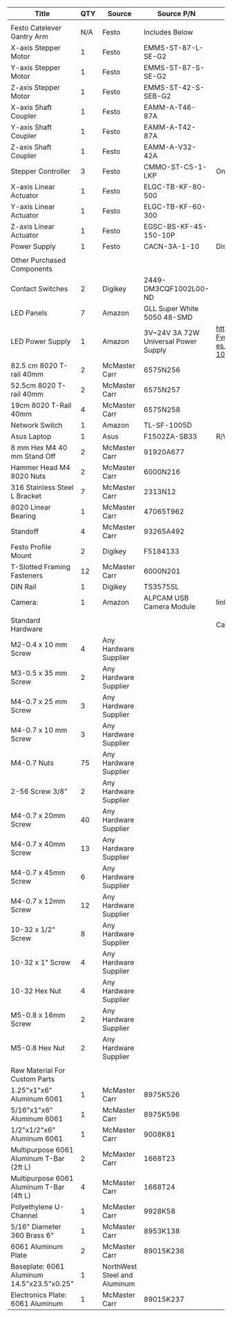 | Title                                       | QTY | Source                       | Source P/N                           | Comments                                                      |
|---------------------------------------------|-----|------------------------------|--------------------------------------|---------------------------------------------------------------|
|                                             |     |                              |                                      |                                                               |
| Festo Catelever Gantry Arm                  | N/A | Festo                        | Includes Below                       |                                                               |
| X-axis Stepper Motor                        | 1   | Festo                        | EMMS-ST-87-L-SE-G2                   |                                                               |
| Y-axis Stepper Motor                        | 1   | Festo                        | EMMS-ST-87-S-SE-G2                   |                                                               |
| Z-axis Stepper Motor                        | 1   | Festo                        | EMMS-ST-42-S-SEB-G2                  |                                                               |
| X-axis Shaft Coupler                        | 1   | Festo                        | EAMM-A-T46-87A                       |                                                               |
| Y-axis Shaft Coupler                        | 1   | Festo                        | EAMM-A-T42-87A                       |                                                               |
| Z-axis Shaft Coupler                        | 1   | Festo                        | EAMM-A-V32-42A                       |                                                               |
| Stepper Controller                          | 3   | Festo                        | CMMO-ST-C5-1-LKP                     | Only Available as a spare part, will be discontinued 12/26    |
| X-axis Linear Actuator                      | 1   | Festo                        | ELGC-TB-KF-80-500                    |                                                               |
| Y-axis Linear Actuator                      | 1   | Festo                        | ELGC-TB-KF-60-300                    |                                                               |
| Z-axis Linear Actuator                      | 1   | Festo                        | EGSC-BS-KF-45-150-10P                |                                                               |
| Power Supply                                | 1   | Festo                        | CACN-3A-1-10                         | Discontinued: R/W Festo CACN-3A-1-10-G2                       |
|                                             |     |                              |                                      |                                                               |
| Other Purchased Components                  |     |                              |                                      |                                                               |
| Contact Switches                            | 2   | Digikey                      | 2449-DM3CQF1002L00-ND                |                                                               |
| LED Panels                                  | 7   | Amazon                       | GLL Super White 5050 48-SMD          |                                                               |
| LED Power Supply                            | 1   | Amazon                       | 3V~24V 3A 72W Universal Power Supply | https://www.amazon.com/Universal-Adjustable-Switching-100V-240V-Converter/dp/B0CJM3C41J/ref=sr_1_10?crid=2T8RTJ5FI29PU&dib=eyJ2IjoiMSJ9.EwdCkUj5-O0xJ-Fvo97eHFi7UatCkNdyjOSTLEW5n_P8FLvFEbWR0H9XeLX0uOPAjmerKbftqGgx_Nqrqg38SoOrNW3AYLflF4q8jUmD3aR5kyeBJGn4WSs8t4mTHWFUZ0CYyYlU-zpyB_HNIHp-Iu-51rmYfjUfhzOdJA0AbRzw6L75yd-o-es_6kc1x1noOXMiFjGCJ7FxOb0JzxoBwEUoNO1j9XrNMGz4tsgUBEk.EHZCVGrC6161wGnEfpRYC4c_ZN7ZrTQIVSMgy4Q3tQ4&dib_tag=se&keywords=dc%2Bpower%2Bsupply&qid=1712708428&sprefix=dc%2Bpower%2Bsupply%2Caps%2C343&sr=8-10&th=1                                                          |
| 82.5 cm 8020 T-rail 40mm                    | 2   | McMaster Carr                | 6575N256                             |                                                               |
| 52.5cm 8020 T-rail 40mm                     | 2   | McMaster Carr                | 6575N257                             |                                                               |
| 19cm 8020 T-Rail 40mm                       | 4   | McMaster Carr                | 6575N258                             |                                                               |
| Network Switch                              | 1   | Amazon                       | TL-SF-1005D                          |                                                               |
| Asus Laptop                                 | 1   | Asus                         | F1502ZA-SB33                         | R/W: any Similar Windows Laptop                               |
| 8 mm Hex M4 40 mm Stand Off                 | 2   | McMaster Carr                | 91920A677                            |                                                               |
| Hammer Head M4 8020 Nuts                    | 2   | McMaster Carr                | 6000N216                             |                                                               |
| 316 Stainless Steel L Bracket               | 7   | McMaster Carr                | 2313N12                              |                                                               |
| 8020 Linear Bearing                         | 1   | McMaster Carr                | 47065T962                            |                                                               |
| Standoff                                    | 4   | McMaster Carr                | 93265A492                            |                                                               |
| Festo Profile Mount                         | 2   | Digikey                      | F5184133                             |                                                               |
| T-Slotted Framing Fasteners                 | 12  | McMaster Carr                | 6000N201                             |                                                               |
| DIN Rail                                    | 1   | Digikey                      | TS3575SL                             |                                                               |
| Camera:                                     | 1   | Amazon                       | ALPCAM USB Camera Module             | link                                                          |
|                                             |     |                              |                                      |                                                               |
| Standard Hardware                           |     |                              |                                      | Cap Head Prefered for Screws: R/W Rounded Head if unavailable |
| M2-0.4 x 10 mm Screw                        | 4   | Any Hardware Supplier        |                                      |                                                               |
| M3-0.5 x 35 mm Screw                        | 2   | Any Hardware Supplier        |                                      |                                                               |
| M4-0.7 x 25 mm Screw                        | 3   | Any Hardware Supplier        |                                      |                                                               |
| M4-0.7 x 10 mm Screw                        | 3   | Any Hardware Supplier        |                                      |                                                               |
| M4-0.7 Nuts                                 | 75  | Any Hardware Supplier        |                                      |                                                               |
| 2-56 Screw 3/8"                             | 2   | Any Hardware Supplier        |                                      |                                                               |
| M4-0.7 x 20mm Screw                         | 40  | Any Hardware Supplier        |                                      |                                                               |
| M4-0.7 x 40mm Screw                         | 13  | Any Hardware Supplier        |                                      |                                                               |
| M4-0.7 x 45mm Screw                         | 6   | Any Hardware Supplier        |                                      |                                                               |
| M4-0.7 x 12mm Screw                         | 12  | Any Hardware Supplier        |                                      |                                                               |
| 10-32 x 1/2" Screw                          | 8   | Any Hardware Supplier        |                                      |                                                               |
| 10-32 x 1" Screw                            | 4   | Any Hardware Supplier        |                                      |                                                               |
| 10-32 Hex Nut                               | 4   | Any Hardware Supplier        |                                      |                                                               |
| M5-0.8 x 16mm Screw                         | 2   | Any Hardware Supplier        |                                      |                                                               |
| M5-0.8 Hex Nut                              | 2   | Any Hardware Supplier        |                                      |                                                               |
|                                             |     |                              |                                      |                                                               |
| Raw Material For Custom Parts               |     |                              |                                      |                                                               |
| 1.25"x1"x6" Aluminum 6061                   | 1   | McMaster Carr                | 8975K526                             |                                                               |
| 5/16"x1"x6" Aluminum 6061                   | 1   | McMaster Carr                | 8975K596                             |                                                               |
| 1/2"x1/2"x6" Aluminum 6061                  | 1   | McMaster Carr                | 9008K81                              |                                                               |
| Multipurpose 6061 Aluminum T-Bar (2ft L)    | 2   | McMaster Carr                | 1668T23                              |                                                               |
| Multipurpose 6061 Aluminum T-Bar (4ft L)    | 4   | McMaster Carr                | 1668T24                              |                                                               |
| Polyethylene U-Channel                      | 1   | McMaster Carr                | 9928K58                              |                                                               |
| 5/16" Diameter 360 Brass 6"                 | 1   | McMaster Carr                | 8953K138                             |                                                               |
| 6061 Aluminum Plate                         | 2   | McMaster Carr                | 89015K236                            |                                                               |
| Baseplate: 6061 Aluminum 14.5"x23.5"x0.25"  | 1   | NorthWest Steel and Aluminum |                                      |                                                               |
| Electronics Plate: 6061 Aluminum            | 1   | McMaster Carr                | 89015K237                            |
